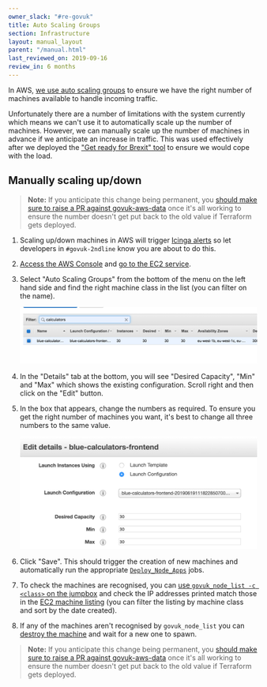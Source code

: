 ```yaml
---
owner_slack: "#re-govuk"
title: Auto Scaling Groups
section: Infrastructure
layout: manual_layout
parent: "/manual.html"
last_reviewed_on: 2019-09-16
review_in: 6 months
---
```


In AWS, [we use auto scaling groups][asg] to ensure we have the right number of
machines available to handle incoming traffic.

Unfortunately there are a number of limitations with the system currently which
means we can't use it to automatically scale up the number of machines.
However, we can manually scale up the number of machines in advance if we
anticipate an increase in traffic. This was used effectively after we deployed
the ["Get ready for Brexit" tool][brexit-tool] to ensure we would cope with
the load.

[asg]: https://docs.aws.amazon.com/autoscaling/ec2/userguide/AutoScalingGroup.html
[brexit-tool]: https://www.gov.uk/get-ready-brexit-check

## Manually scaling up/down

> **Note:** If you anticipate this change being permanent, you [should make
> sure to raise a PR against govuk-aws-data][pr] once it's all working to
> ensure the number doesn't get put back to the old value if Terraform gets
> deployed.

1. Scaling up/down machines in AWS will trigger [Icinga alerts](icinga) so let
   developers in `#govuk-2ndline` know you are about to do this.

1. [Access the AWS Console][aws-console] and [go to the EC2 service][ec2-home].

1. Select "Auto Scaling Groups" from the bottom of the menu on the left hand
   side and find the right machine class in the list (you can filter on the
   name).

   ![Filtering auto-scaling groups](images/auto-scaling-groups-filter.png)

1. In the "Details" tab at the bottom, you will see "Desired Capacity", "Min"
   and "Max" which shows the existing configuration. Scroll right and then
   click on the "Edit" button.

1. In the box that appears, change the numbers as required. To ensure you get
   the right number of machines you want, it's best to change all three numbers
   to the same value.

   ![Editing auto-scaling groups](images/auto-scaling-groups-edit.png)

1. Click "Save". This should trigger the creation of new machines and
   automatically run the appropriate [`Deploy_Node_Apps`][deploy-node-apps]
   jobs.

1. To check the machines are recognised, you can [use
   `govuk_node_list -c <class>` on the jumpbox][jumpbox] and check the IP
   addresses printed match those in the [EC2 machine listing][ec2-machines]
   (you can filter the listing by machine class and sort by the date created).

1. If any of the machines aren't recognised by `govuk_node_list` you can
   [destroy the machine][reprovision] and wait for a new one to spawn.

> **Note:** If you anticipate this change being permanent, you [should make
> sure to raise a PR against govuk-aws-data][pr] once it's all working to
> ensure the number doesn't get put back to the old value if Terraform gets
> deployed.

[icinga]: /manual/icinga.html
[aws-console]: /manual/aws-console-access.html
[ec2-home]: https://eu-west-1.console.aws.amazon.com/ec2/home?region=eu-west-1
[ec2-machines]: https://eu-west-1.console.aws.amazon.com/ec2/v2/home?region=eu-west-1#Instances:sort=tag:Name
[jumpbox]: /manual/howto-ssh-to-machines-in-aws.html#jumpbox
[deploy-node-apps]: https://deploy.blue.production.govuk.digital/job/Deploy_Node_Apps/
[reprovision]: /manual/reprovision.html#aws
[pr]: https://github.com/alphagov/govuk-aws-data/pull/562
